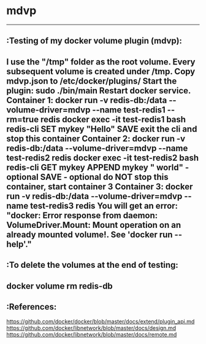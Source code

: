 # mdvp

-------------------------------------------
:Testing of my docker volume plugin (mdvp):
-------------------------------------------
I use the "/tmp" folder as the root volume. Every subsequent volume is created under /tmp.
Copy mdvp.json to /etc/docker/plugins/
Start the plugin: sudo ./bin/main 
Restart docker service.
Container 1:
  docker run -v redis-db:/data --volume-driver=mdvp --name test-redis1 --rm=true redis
  docker exec -it test-redis1 bash
  redis-cli
  SET mykey "Hello"
  SAVE
  exit the cli and stop this container
Container 2:
  docker run -v redis-db:/data --volume-driver=mdvp --name test-redis2 redis
  docker exec -it test-redis2 bash
  redis-cli
  GET mykey
  APPEND mykey " world" - optional
  SAVE - optional
  do NOT stop this container, start container 3
Container 3:
  docker run -v redis-db:/data --volume-driver=mdvp --name test-redis3 redis
  You will get an error:
    "docker: Error response from daemon: VolumeDriver.Mount: Mount operation on an already mounted volume!. See 'docker run --help'."
---------------------------------------------
:To delete the volumes at the end of testing:
---------------------------------------------
docker volume  rm redis-db
------------
:References:
------------
  https://github.com/docker/docker/blob/master/docs/extend/plugin_api.md
  https://github.com/docker/libnetwork/blob/master/docs/design.md
  https://github.com/docker/libnetwork/blob/master/docs/remote.md


